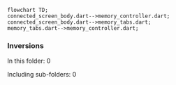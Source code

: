<!---
Generated by https://github.com/polina-c/layerlens
Dependencies that create loops (inversions) are marked with `!`.
-->

```mermaid
flowchart TD;
connected_screen_body.dart-->memory_controller.dart;
connected_screen_body.dart-->memory_tabs.dart;
memory_tabs.dart-->memory_controller.dart;
```

### Inversions
In this folder: 0

Including sub-folders: 0

